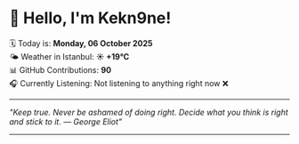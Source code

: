 # 👋 Hello, I'm Kekn9ne!

🗓️ Today is: **Monday, 06 October 2025**  
🌤️ Weather in Istanbul: **☀️   +19°C**  
📊 GitHub Contributions: **90**  
🎧 Currently Listening: Not listening to anything right now ❌

---

_"Keep true. Never be ashamed of doing right. Decide what you think is right and stick to it. — *George Eliot*"_

---
